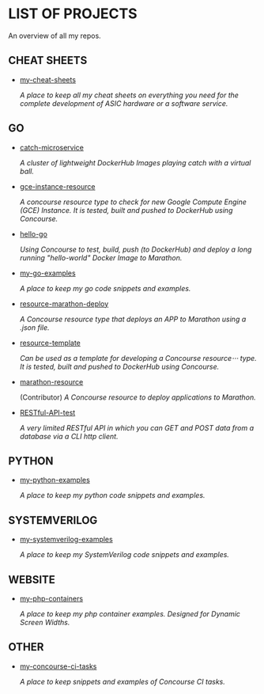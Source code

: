 # LIST OF PROJECTS

An overview of all my repos.

## CHEAT SHEETS

* [my-cheat-sheets](https://jeffdecola.github.io/my-cheat-sheets/)

  _A place to keep all my cheat sheets
  on everything you need for the complete development of
  ASIC hardware or a software service._

## GO

* [catch-microservice](https://jeffdecola.github.io/catch-microservice/)

   _A cluster of lightweight DockerHub Images playing catch with a
   virtual ball._

* [gce-instance-resource](https://jeffdecola.github.io/gce-instance-resource/)

  _A concourse resource type to check for new
  Google Compute Engine (GCE) Instance. It is tested, built and pushed to
  DockerHub using Concourse._

* [hello-go](https://jeffdecola.github.io/hello-go/)

  _Using Concourse to test, build, push (to DockerHub) and
  deploy a long running "hello-world" Docker Image to Marathon._

* [my-go-examples](https://jeffdecola.github.io/my-go-examples/)

   _A place to keep my go code snippets and
   examples._

* [resource-marathon-deploy](https://jeffdecola.github.io/resource-marathon-deploy/)

   _A Concourse resource type that deploys an APP to Marathon
   using a .json file._

* [resource-template](https://jeffdecola.github.io/resource-template/)

   _Can be used as a template for developing a Concourse resource⋅⋅⋅
   type. It is tested, built and pushed to DockerHub using Concourse._

* [marathon-resource](https://github.com/ckaznocha/marathon-resource/)

   (Contributor) _A Concourse resource to deploy applications to Marathon._

* [RESTful-API-test](https://jeffdecola.github.io/RESTful-API-test/)

   _A very limited RESTful API in which you can GET
   and POST data from a database via a CLI http client._

## PYTHON

* [my-python-examples](https://jeffdecola.github.io/my-python-examples/)

  _A place to keep my python code snippets and examples._

## SYSTEMVERILOG

* [my-systemverilog-examples](https://jeffdecola.github.io/my-systemverilog-examples/)

  _A place to keep my SystemVerilog code snippets and examples._

## WEBSITE

* [my-php-containers](https://jeffdecola.github.io/my-php-containers/)

  _A place to keep my php container examples.
   Designed for Dynamic Screen Widths._

## OTHER

* [my-concourse-ci-tasks](https://jeffdecola.github.io/my-concourse-ci-tasks/)

   _A place to keep snippets and examples of Concourse CI tasks._
